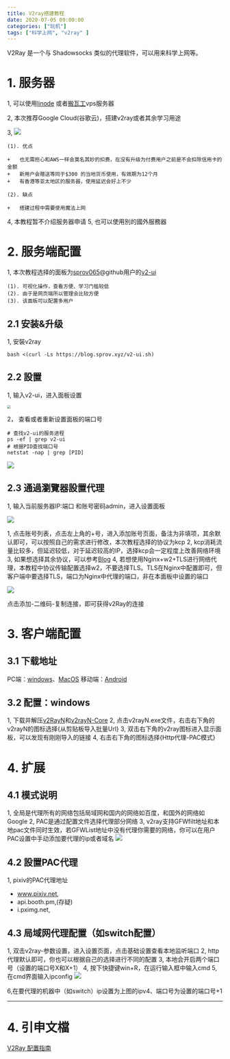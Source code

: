 ```yaml
---
title: V2ray搭建教程
date: 2020-07-05 09:00:00
categories: ["玩机"]
tags: ["科学上网", "v2ray" ]
---
```


V2Ray 是一个与 Shadowsocks 类似的代理软件，可以用来科学上网等。

<!--more-->

# 1. 服务器

1, 可以使用[linode](https://www.linode.com/) 或者[搬瓦工](https://bandwagonhost.cn/)vps服务器

2, 本次推荐Google Cloud(谷歌云)，搭建v2ray或者其余学习用途

3, ![](https://cdn.jsdelivr.net/gh/xiongJum/Picture/img/scr_GoogleCloud.png)

    (1). 优点

    +   也无需担心和AWS一样会莫名其妙的扣费，在没有升级为付费用户之前是不会扣除信用卡的金额
    +   新用户会赠送等同于$300 的当地货币使用，有效期为12个月
    +   有香港等亚太地区的服务器，使用延迟会好上不少

    (2). 缺点

    +   搭建过程中需要使用魔法上网

4, 本教程暂不介绍服务器申请
5, 也可以使用別的國外服務器

# 2. 服务端配置

1, 本次教程选择的面板为[sprov065](https://github.com/sprov065)@github用户的[v2-ui](https://github.com/sprov065/v2-ui) 

    (1). 可视化操作，查看方便、学习门槛较低
    (2). 由于是网页端所以管理会比较方便
    (3). 该面板可以配置多用户

## 2.1 安装&升级

1, 安裝v2ray
```
bash <(curl -Ls https://blog.sprov.xyz/v2-ui.sh)
```

## 2.2 設置

1, 输入v2-ui，进入面板设置

<img src="https://cdn.jsdelivr.net/gh/xiongJum/Picture/scr/03.png" style="zoom:50%;" />

2， 查看或者重新设置面板的端口号

```shell
# 查找v2-ui的服务进程
ps -ef | grep v2-ui
# 根据PID查找端口号
netstat -nap | grep [PID]
```

![](https://cdn.jsdelivr.net/gh/xiongJum/Picture/Scr/03.png)

## 2.3 通過瀏覽器設置代理
1, 输入当前服务器IP:端口 和账号密码admin，进入设置面板

![](https://cdn.jsdelivr.net/gh/xiongJum/Picture/Scr/04.png)

1, 点击账号列表，点击左上角的+号，进入添加账号页面，备注为非填项，其余默认即可，可以按照自己的需求进行修改，本次教程选择的协议为kcp
2, kcp消耗流量比较多，但延迟较低，对于延迟较高的IP，选择kcp会一定程度上改善网络环境
3, 如果想选择其余协议，可以参考[Blog](https://toutyrater.github.io/advanced/wss_and_web.html)
4, 若想使用Nginx+w2+TLS进行网络代理，本教程中协议传输配置选择w2，不要选择TLS。TLS在Nginx中配置即可，但客户端中要选择TLS，端口为Nginx中代理的端口，非在本面板中设置的端口

![](https://cdn.jsdelivr.net/gh/xiongJum/Picture/Scr/05.png)

点击添加-二维码-复制连接，即可获得v2Ray的连接

# 3. 客户端配置

## 3.1 下载地址
PC端：[windows](https://github.com/2dust/v2rayN/releases)、[MacOS](https://github.com/Cenmrev/V2RayX/releases)
移动端：[Android](https://github.com/2dust/v2rayNG/releases)

## 3.2 配置：windows
1, 下载并解压[v2RayN](https://github.com/2dust/v2rayN/releases/download/3.19/v2rayN.zip)和[v2rayN-Core](https://github.com/2dust/v2rayN/releases/download/3.19/v2rayN-Core.zip)
2, 点击v2rayN.exe文件，右击右下角的v2rayN的图标选择{从剪贴板导入批量Url}
3, 双击右下角的v2ray图标进入显示面板，可以发现有刚刚导入的链接
4, 右击右下角的图标选择{Http代理-PAC模式}


# 4. 扩展

## 4.1 模式说明
1, 全局是代理所有的网络包括局域网和国内的网络如百度，和国外的网络如Google
2, PAC是通过配置文件选择代理部分网络
3, v2ray支持GFWfilt地址和本地pac文件同时生效，若GFWList地址中没有代理你需要的网络，你可以在用户PAC设置中手动添加要代理的ip或者域名
![](https://cdn.jsdelivr.net/gh/xiongJum/Picture//Scr/08.png)

## 4.2 設置PAC代理
1, pixiv的PAC代理地址
+ www.pixiv.net,
+ api.booth.pm,(存疑)
+ i.pximg.net,

## 4.3 局域网代理配置（如switch配置）
1, 双击v2ray-参数设置，进入设置页面，点击基础设置查看本地监听端口
2, http代理默认即可，你也可以根据自己的选择进行不同的配置
3, 本地会开启两个端口号（设置的端口号X和X+1）
4, 按下快捷键win+R，在运行输入框中输入cmd
5, 在cmd界面输入ipconfig
   ![](https://cdn.jsdelivr.net/gh/xiongJum/Picture//Scr/09.png)

6,在要代理的机器中（如switch）ip设置为上图的ipv4、端口号为设置的端口号+1


----
# 4. 引申文檔
[V2Ray 配置指南](https://selierlin.github.io/v2ray/)
